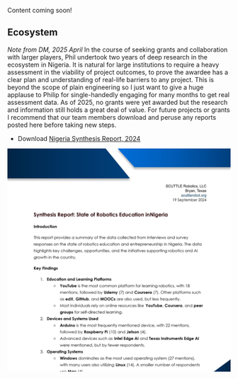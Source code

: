 Content coming soon!

## Ecosystem

_Note from DM, 2025 April_
In the course of seeking grants and collaboration with larger players, Phil undertook two years of deep research in the ecosystem in Nigeria.  It is natural for large institutions to require a heavy assessment in the viability of project outcomes, to prove the awardee has a clear plan and understanding of real-life barriers to any project.  This is beyond the scope of plain engineering so I just want to give a huge applause to Philip for single-handedly engaging for many months to get real assessment data.  As of 2025, no grants were yet awarded but the research and information still holds a great deal of value.  For future projects or grants I recommend that our team members download and peruse any reports posted here before taking new steps.

* Download [Nigeria Synthesis Report, 2024](insertLinkHereForReport)

![preview image for synth report](img/img_synthReport.jpg)
